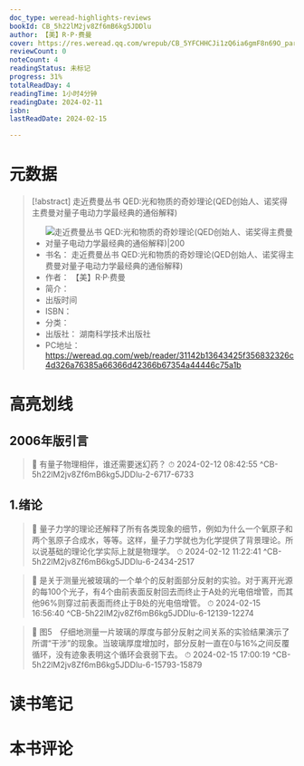 ```yaml
---
doc_type: weread-highlights-reviews
bookId: CB_5h22lM2jv8Zf6mB6kg5JDDlu
author: 【美】R·P·费曼
cover: https://res.weread.qq.com/wrepub/CB_5YFCHHCJi1zQ6ia6gmF8n69O_parsecover
reviewCount: 0
noteCount: 4
readingStatus: 未标记
progress: 31%
totalReadDay: 4
readingTime: 1小时4分钟
readingDate: 2024-02-11
isbn: 
lastReadDate: 2024-02-15

---
```

# 元数据
> [!abstract] 走近费曼丛书 QED:光和物质的奇妙理论(QED创始人、诺奖得主费曼对量子电动力学最经典的通俗解释)
> - ![ 走近费曼丛书 QED:光和物质的奇妙理论(QED创始人、诺奖得主费曼对量子电动力学最经典的通俗解释)|200](https://res.weread.qq.com/wrepub/CB_5YFCHHCJi1zQ6ia6gmF8n69O_parsecover)
> - 书名： 走近费曼丛书 QED:光和物质的奇妙理论(QED创始人、诺奖得主费曼对量子电动力学最经典的通俗解释)
> - 作者： 【美】R·P·费曼
> - 简介： 
> - 出版时间 
> - ISBN： 
> - 分类： 
> - 出版社： 湖南科学技术出版社
> - PC地址：https://weread.qq.com/web/reader/31142b13643425f356832326c4d326a76385a66366d42366b67354a44446c75a1b

# 高亮划线

## 2006年版引言

> 📌 有量子物理相伴，谁还需要迷幻药？ 
> ⏱ 2024-02-12 08:42:55 ^CB-5h22lM2jv8Zf6mB6kg5JDDlu-2-6717-6733

## 1.绪论

> 📌 量子力学的理论还解释了所有各类现象的细节，例如为什么一个氧原子和两个氢原子合成水，等等。这样，量子力学就也为化学提供了背景理论。所以说基础的理论化学实际上就是物理学。 
> ⏱ 2024-02-12 11:22:41 ^CB-5h22lM2jv8Zf6mB6kg5JDDlu-6-2434-2517

> 📌 是关于测量光被玻璃的一个单个的反射面部分反射的实验。对于离开光源的每100个光子，有4个由前表面反射回去而终止于A处的光电倍增管，而其他96%则穿过前表面而终止于B处的光电倍增管。 
> ⏱ 2024-02-15 16:56:40 ^CB-5h22lM2jv8Zf6mB6kg5JDDlu-6-12139-12274

> 📌 图5　仔细地测量一片玻璃的厚度与部分反射之间关系的实验结果演示了所谓“干涉”的现象。当玻璃厚度增加时，部分反射一直在0与16%之间反覆循环，没有迹象表明这个循环会衰弱下去。 
> ⏱ 2024-02-15 17:00:19 ^CB-5h22lM2jv8Zf6mB6kg5JDDlu-6-15793-15879

# 读书笔记

# 本书评论
